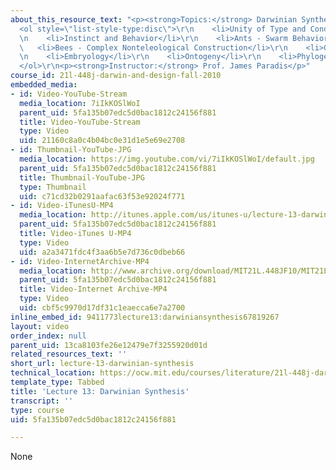 ```yaml
---
about_this_resource_text: "<p><strong>Topics:</strong> Darwinian Synthesis</p>\r\n\
  <ol style=\"list-style-type:disc\">\r\n    <li>Unity of Type and Conditions of Existence</li>\r\
  \n    <li>Instinct and Behavior</li>\r\n    <li>Ants - Swarm Behavior</li>\r\n \
  \   <li>Bees - Complex Nonteleological Construction</li>\r\n    <li>Geological Succession</li>\r\
  \n    <li>Embryology</li>\r\n    <li>Ontogeny</li>\r\n    <li>Phylogeny</li>\r\n\
  </ol>\r\n<p><strong>Instructor:</strong> Prof. James Paradis</p>"
course_id: 21l-448j-darwin-and-design-fall-2010
embedded_media:
- id: Video-YouTube-Stream
  media_location: 7iIkKOSlWoI
  parent_uid: 5fa135b07edc5d0bac1812c24156f881
  title: Video-YouTube-Stream
  type: Video
  uid: 21160c8a0c4b04bc0e31d1e5e69e2708
- id: Thumbnail-YouTube-JPG
  media_location: https://img.youtube.com/vi/7iIkKOSlWoI/default.jpg
  parent_uid: 5fa135b07edc5d0bac1812c24156f881
  title: Thumbnail-YouTube-JPG
  type: Thumbnail
  uid: c71cd32b0291aafac63f53e92024f771
- id: Video-iTunesU-MP4
  media_location: http://itunes.apple.com/us/itunes-u/lecture-13-darwinian-synthesis/id524410263?i=114469495
  parent_uid: 5fa135b07edc5d0bac1812c24156f881
  title: Video-iTunes U-MP4
  type: Video
  uid: a2a3471fdc4f3aa6b5e7d736c0dbeb66
- id: Video-InternetArchive-MP4
  media_location: http://www.archive.org/download/MIT21L.448JF10/MIT21L_448JF10_lec13_300k.mp4
  parent_uid: 5fa135b07edc5d0bac1812c24156f881
  title: Video-Internet Archive-MP4
  type: Video
  uid: cbf5c9970d17df31c1eaecca6e7a2700
inline_embed_id: 9411773lecture13:darwiniansynthesis67819267
layout: video
order_index: null
parent_uid: 13ca8103fe26e12479e7f3255920d01d
related_resources_text: ''
short_url: lecture-13-darwinian-synthesis
technical_location: https://ocw.mit.edu/courses/literature/21l-448j-darwin-and-design-fall-2010/video-lectures/lecture-13-darwinian-synthesis
template_type: Tabbed
title: 'Lecture 13: Darwinian Synthesis'
transcript: ''
type: course
uid: 5fa135b07edc5d0bac1812c24156f881

---
```

None